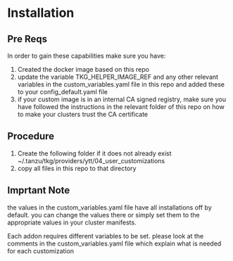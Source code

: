 # Installation
## Pre Reqs
In order to gain these capabilities make sure you have:
1. Created the docker image based on this repo
2. update the variable TKG_HELPER_IMAGE_REF and any other relevant variables in the custom_variables.yaml file in this repo and added these to your config_default.yaml file
3. if your custom image is in an internal CA signed registry, make sure you have followed the instructions in the relevant folder of this repo on how to make your clusters trust the CA certificate

## Procedure
1. Create the following folder if it does not already exist
~/.tanzu/tkg/providers/ytt/04_user_customizations
2. copy all files in this repo to that directory

## Imprtant Note
the values in the custom_variables.yaml file have all installations off by default. you can change the values there or simply set them to the appropriate values in your cluster manifests. 

Each addon requires different variables to be set. please look at the comments in the custom_variables.yaml file which explain what is needed for each customization

